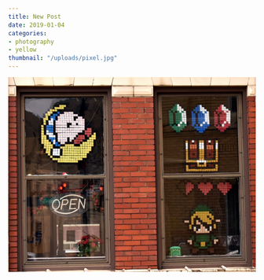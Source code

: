```yaml
---
title: New Post
date: 2019-01-04
categories:
- photography
- yellow
thumbnail: "/uploads/pixel.jpg"
---
```

![](/uploads/pixel.jpg)